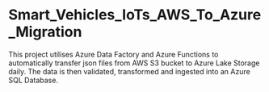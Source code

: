 # Smart_Vehicles_IoTs_AWS_To_Azure_Migration
This project utilises Azure Data Factory and Azure Functions to automatically transfer json files from AWS S3 bucket to Azure Lake Storage daily. The data is then validated, transformed and ingested into an Azure SQL Database.
